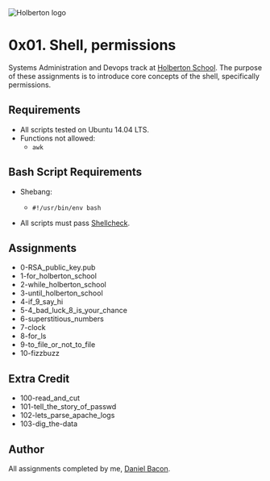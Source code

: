 <img src="https://www.holbertonschool.com/assets/holberton-logo-1cc451260ca3cd297def53f2250a9794810667c7ca7b5fa5879a569a457bf16f.png" alt="Holberton logo">

0x01. Shell, permissions
========================
Systems Administration and Devops track at [Holberton School](https://www.holbertonschool.com). The purpose of these assignments is to introduce core concepts of the shell, specifically permissions.

Requirements
------------
* All scripts tested on Ubuntu 14.04 LTS.
* Functions not allowed:
  * ```awk```

Bash Script Requirements
------------------------
* Shebang:
  * ```#!/usr/bin/env bash```

* All scripts must pass [Shellcheck](https://github.com/koalaman/shellcheck).

Assignments
-----------
* 0-RSA_public_key.pub
* 1-for_holberton_school
* 2-while_holberton_school
* 3-until_holberton_school
* 4-if_9_say_hi
* 5-4_bad_luck_8_is_your_chance
* 6-superstitious_numbers
* 7-clock
* 8-for_ls
* 9-to_file_or_not_to_file
* 10-fizzbuzz

Extra Credit
------------
* 100-read_and_cut
* 101-tell_the_story_of_passwd
* 102-lets_parse_apache_logs
* 103-dig_the-data

Author
------
All assignments completed by me, [Daniel Bacon](https://github.com/dfbacon).
